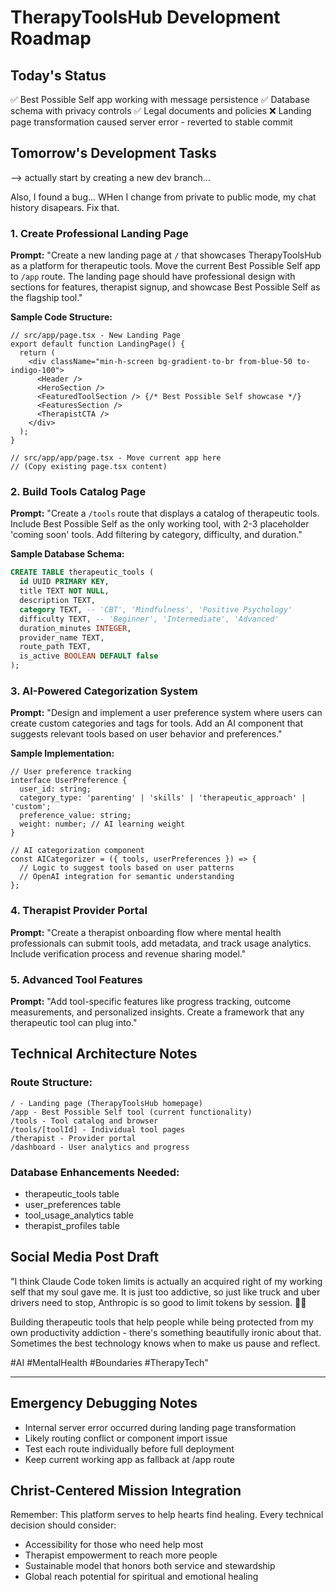 # TherapyToolsHub Development Roadmap

## Today's Status
✅ Best Possible Self app working with message persistence
✅ Database schema with privacy controls
✅ Legal documents and policies
❌ Landing page transformation caused server error - reverted to stable commit

## Tomorrow's Development Tasks
--> actually start by creating a new dev branch...

Also, I found a bug... WHen I change from private to public mode, my chat history disapears. Fix that.
### 1. Create Professional Landing Page
**Prompt:** "Create a new landing page at `/` that showcases TherapyToolsHub as a platform for therapeutic tools. Move the current Best Possible Self app to `/app` route. The landing page should have professional design with sections for features, therapist signup, and showcase Best Possible Self as the flagship tool."

**Sample Code Structure:**
```tsx
// src/app/page.tsx - New Landing Page
export default function LandingPage() {
  return (
    <div className="min-h-screen bg-gradient-to-br from-blue-50 to-indigo-100">
      <Header />
      <HeroSection />
      <FeaturedToolSection /> {/* Best Possible Self showcase */}
      <FeaturesSection />
      <TherapistCTA />
    </div>
  );
}

// src/app/app/page.tsx - Move current app here
// (Copy existing page.tsx content)
```

### 2. Build Tools Catalog Page
**Prompt:** "Create a `/tools` route that displays a catalog of therapeutic tools. Include Best Possible Self as the only working tool, with 2-3 placeholder 'coming soon' tools. Add filtering by category, difficulty, and duration."

**Sample Database Schema:**
```sql
CREATE TABLE therapeutic_tools (
  id UUID PRIMARY KEY,
  title TEXT NOT NULL,
  description TEXT,
  category TEXT, -- 'CBT', 'Mindfulness', 'Positive Psychology'
  difficulty TEXT, -- 'Beginner', 'Intermediate', 'Advanced'  
  duration_minutes INTEGER,
  provider_name TEXT,
  route_path TEXT,
  is_active BOOLEAN DEFAULT false
);
```

### 3. AI-Powered Categorization System
**Prompt:** "Design and implement a user preference system where users can create custom categories and tags for tools. Add an AI component that suggests relevant tools based on user behavior and preferences."

**Sample Implementation:**
```tsx
// User preference tracking
interface UserPreference {
  user_id: string;
  category_type: 'parenting' | 'skills' | 'therapeutic_approach' | 'custom';
  preference_value: string;
  weight: number; // AI learning weight
}

// AI categorization component
const AICategorizer = ({ tools, userPreferences }) => {
  // Logic to suggest tools based on user patterns
  // OpenAI integration for semantic understanding
};
```

### 4. Therapist Provider Portal
**Prompt:** "Create a therapist onboarding flow where mental health professionals can submit tools, add metadata, and track usage analytics. Include verification process and revenue sharing model."

### 5. Advanced Tool Features
**Prompt:** "Add tool-specific features like progress tracking, outcome measurements, and personalized insights. Create a framework that any therapeutic tool can plug into."

## Technical Architecture Notes

### Route Structure:
```
/ - Landing page (TherapyToolsHub homepage)
/app - Best Possible Self tool (current functionality)  
/tools - Tool catalog and browser
/tools/[toolId] - Individual tool pages
/therapist - Provider portal
/dashboard - User analytics and progress
```

### Database Enhancements Needed:
- therapeutic_tools table
- user_preferences table  
- tool_usage_analytics table
- therapist_profiles table

## Social Media Post Draft
"I think Claude Code token limits is actually an acquired right of my working self that my soul gave me. It is just too addictive, so just like truck and uber drivers need to stop, Anthropic is so good to limit tokens by session. 🧠✨ 

Building therapeutic tools that help people while being protected from my own productivity addiction - there's something beautifully ironic about that. Sometimes the best technology knows when to make us pause and reflect. 

#AI #MentalHealth #Boundaries #TherapyTech"

---

## Emergency Debugging Notes
- Internal server error occurred during landing page transformation
- Likely routing conflict or component import issue  
- Test each route individually before full deployment
- Keep current working app as fallback at /app route

## Christ-Centered Mission Integration
Remember: This platform serves to help hearts find healing. Every technical decision should consider:
- Accessibility for those who need help most
- Therapist empowerment to reach more people
- Sustainable model that honors both service and stewardship
- Global reach potential for spiritual and emotional healing